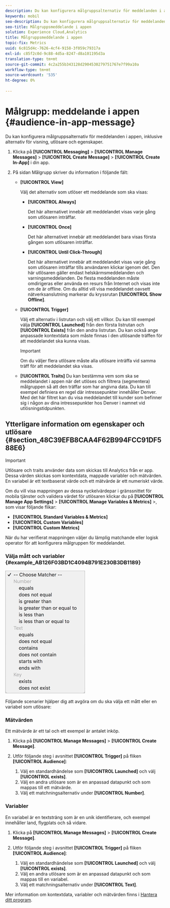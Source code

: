 ```yaml
---
description: Du kan konfigurera målgruppsalternativ för meddelanden i appen, inklusive alternativ för visning, utlösare och egenskaper.
keywords: mobil
seo-description: Du kan konfigurera målgruppsalternativ för meddelanden i appen, inklusive alternativ för visning, utlösare och egenskaper.
seo-title: Målgruppsmeddelande i appen
solution: Experience Cloud,Analytics
title: Målgruppsmeddelande i appen
topic-fix: Metrics
uuid: 6c815d4c-7626-4cf4-9158-3f059c79317a
exl-id: c85f2c0d-9c88-4d5a-8247-d8a101195d3a
translation-type: tm+mt
source-git-commit: 4c2a255b343128d2904530279751767e7f99a10a
workflow-type: tm+mt
source-wordcount: '535'
ht-degree: 0%

---
```


# Målgrupp: meddelande i appen {#audience-in-app-message}

Du kan konfigurera målgruppsalternativ för meddelanden i appen, inklusive alternativ för visning, utlösare och egenskaper.

1. Klicka på **[!UICONTROL Messaging]** > **[!UICONTROL Manage Messages]** > **[!UICONTROL Create Message]** > **[!UICONTROL Create In-App]** i din app.
1. På sidan Målgrupp skriver du information i följande fält:

   * **[!UICONTROL View]**

      Välj det alternativ som utlöser ett meddelande som ska visas:

      * **[!UICONTROL Always]**

         Det här alternativet innebär att meddelandet visas varje gång som utlösaren inträffar.

      * **[!UICONTROL Once]**

         Det här alternativet innebär att meddelandet bara visas första gången som utlösaren inträffar.

      * **[!UICONTROL Until Click-Through]**

         Det här alternativet innebär att meddelandet visas varje gång som utlösaren inträffar tills användaren klickar igenom det. Den här utlösaren gäller endast helskärmsmeddelanden och varningsmeddelanden. De flesta meddelanden måste omdirigeras eller använda en resurs från Internet och visas inte om de är offline. Om du alltid vill visa meddelandet oavsett nätverksanslutning markerar du kryssrutan **[!UICONTROL Show Offline]**.
   * **[!UICONTROL Trigger]**

      Välj ett alternativ i listrutan och välj ett villkor. Du kan till exempel välja **[!UICONTROL Launched]** från den första listrutan och **[!UICONTROL Exists]** från den andra listrutan. Du kan också ange anpassade kontextdata som måste finnas i den utlösande träffen för att meddelandet ska kunna visas.

      >[!IMPORTANT]
      >
      >Om du väljer flera utlösare måste alla utlösare inträffa vid samma träff för att meddelandet ska visas.

   * **[!UICONTROL Traits]**
Du kan bestämma vem som ska se meddelandet i appen när det utlöses och filtrera (segmentera) målgruppen så att den träffar som har angivna data. Du kan till exempel definiera en regel där intressepunkter innehåller Denver. Med det här filtret kan du visa meddelandet till kunder som befinner sig i någon av dina intressepunkter hos Denver i namnet vid utlösningstidpunkten.



## Ytterligare information om egenskaper och utlösare {#section_48C39EFB8CAA4F62B994FCC91DF588E6}

>[!IMPORTANT]
>
>Utlösare och traits använder data som skickas till Analytics från er app. Dessa värden skickas som kontextdata, mappade variabler och mätvärden. En variabel är ett textbaserat värde och ett mätvärde är ett numeriskt värde.

Om du vill visa mappningen av dessa nyckelvärdepar i gränssnittet för mobila tjänster och validera värdet för utlösaren klickar du på **[!UICONTROL Manage App Settings]** > **[!UICONTROL Manage Variables & Metrics]** >, som visar följande flikar:

* **[!UICONTROL Standard Variables & Metrics]**
* **[!UICONTROL Custom Variables]**
* **[!UICONTROL Custom Metrics]**

När du har verifierat mappningen väljer du lämplig matchande eller logisk operator för att konfigurera målgruppen för meddelandet.

### Välja mått och variabler {#example_AB126F03BD1C4094B791E230B3DB1189}

![utlösaralternativ](assets/custom_trigger_matcher_options.png)

Följande scenarier hjälper dig att avgöra om du ska välja ett mått eller en variabel som utlösare:

### Mätvärden

Ett mätvärde är ett tal och ett exempel är antalet inköp.

1. Klicka på **[!UICONTROL Manage Messages]** > **[!UICONTROL Create Message]**.
1. Utför följande steg i avsnittet **[!UICONTROL Trigger]** på fliken **[!UICONTROL Audience]**:

   1. Välj en standardhändelse som **[!UICONTROL Launched]** och välj **[!UICONTROL exists]**.
   1. Välj en andra utlösare som är en anpassad datapunkt och som mappas till ett mätvärde.
   1. Välj ett matchningsalternativ under **[!UICONTROL Number]**.

### Variabler

En variabel är en textsträng som är en unik identifierare, och exempel innehåller land, flygplats och så vidare.

1. Klicka på **[!UICONTROL Manage Messages]** > **[!UICONTROL Create Message]**.
1. Utför följande steg i avsnittet **[!UICONTROL Trigger]** på fliken **[!UICONTROL Audience]**:

   1. Välj en standardhändelse som **[!UICONTROL Launched]** och välj **[!UICONTROL exists]**.
   1. Välj en andra utlösare som är en anpassad datapunkt och som mappas till en variabel.
   1. Välj ett matchningsalternativ under **[!UICONTROL Text]**.

Mer information om kontextdata, variabler och mätvärden finns i [Hantera ditt program](/help/using/manage-apps/manage-apps.md).
